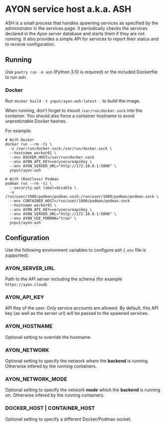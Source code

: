 AYON service host a.k.a. ASH
===

ASH is a small process that handles spawning services as specified by the administrator in the services page. It periodically checks the services declared in the Ayon server database and starts them if they are not running. It also provides a simple API for services to report their status and to receive configuration.

Running
-------

Use `poetry run -m ash` (Python 3.10 is required) or the included Dockerfile to run ash.


### Docker

Run `docker build -t ynput/ayon-ash:latest .` to build the image.

When running, don't forget to mount `/var/run/docker.sock` into the container.
You should also force a container hostname to avoid unpredictable Docker hashes.

For example:
```
# With Docker 
docker run --rm -ti \
  -v /var/run/docker.sock:/var/run/docker.sock \
  --hostname worker01 \
  --env DOCKER_HOST=/var/run/docker.sock
  --env AYON_API_KEY=verysecureapikey \
  --env AYON_SERVER_URL="http://172.18.0.1:5000" \
  ynput/ayon-ash
```

```
# With (Rootless) Podman
podman run --rm -ti \
  --security-opt label=disable \
  -v /run/user/1000/podman/podman.sock:/run/user/1000/podman/podman.sock \
  --env CONTAINER_HOST=/run/user/1000/podman/podman.sock
  --hostname worker01 \
  --env AYON_API_KEY=verysecureapikey \
  --env AYON_SERVER_URL="http://172.18.0.1:5000" \
  --env AYON_USE_PODMAN="true" \
  ynput/ayon-ash
```


Configuration
-------------

Use the following environment variables to configure ash (`.env` file is supported):

### AYON_SERVER_URL

Path to the API server including the schema (for example `https://ayon.cloud`).

### AYON_API_KEY

API Key of the user. Only service accounts are allowed. By default, this API key (as well as
the server url) will be passed to the spawned services.

### AYON_HOSTNAME

Optional setting to override the hostname.

### AYON_NETWORK

Optional setting to specify the network where the **backend** is running. Otherwise infered by the running containers.

### AYON_NETWORK_MODE

Optional setting to specify the network **mode** which the **backend** is running on. Otherwise infered by the running containers.

### DOCKER_HOST | CONTAINER_HOST

Optional setting to specify a different Docker/Podman socket.


